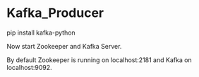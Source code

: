 # Kafka_Producer

pip install kafka-python

Now start Zookeeper and Kafka Server.

By default Zookeeper is running on localhost:2181 and Kafka on localhost:9092.

